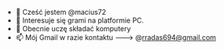 - 👋 Cześć jestem @macius72
- 👀 Interesuje się grami na platformie PC.
- 🌱 Obecnie uczę składać komputery
- 📫 Mój Gmail w razie kontaktu ---> @rradas694@gmail.com

<!---
macius72/macius72 is a ✨ special ✨ repository because its `README.md` (this file) appears on your GitHub profile.
You can click the Preview link to take a look at your changes.
--->
